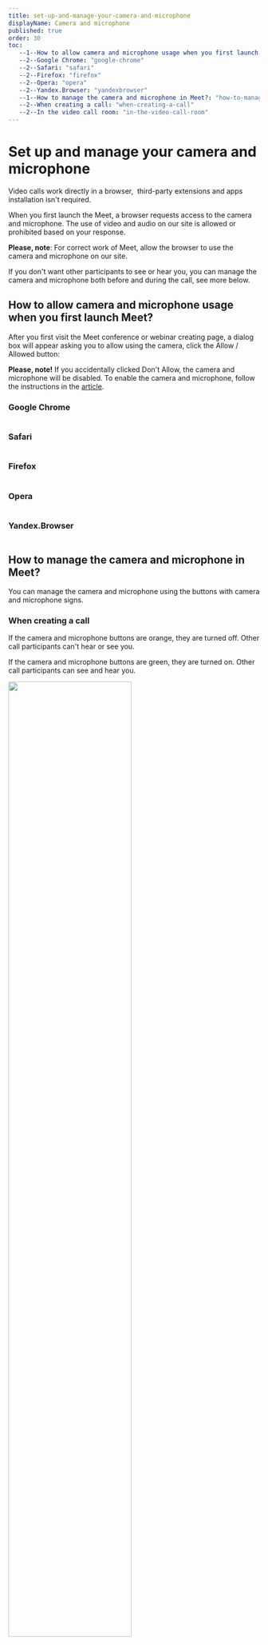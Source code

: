 ```yaml
---
title: set-up-and-manage-your-camera-and-microphone
displayName: Camera and microphone
published: true
order: 30
toc:
   --1--How to allow camera and microphone usage when you first launch Meet?: "how-to-allow-camera-and-microphone-usage-when-you-first-launch-meet"
   --2--Google Chrome: "google-chrome"
   --2--Safari: "safari"
   --2--Firefox: "firefox"
   --2--Opera: "opera"
   --2--Yandex.Browser: "yandexbrowser"
   --1--How to manage the camera and microphone in Meet?: "how-to-manage-the-camera-and-microphone-in-meet"
   --2--When creating a call: "when-creating-a-call"
   --2--In the video call room: "in-the-video-call-room"
---
```

# Set up and manage your camera and microphone

Video calls work directly in a browser,  third-party extensions and apps installation isn't required.

When you first launch the Meet, a browser requests access to the camera and microphone. The use of video and audio on our site is allowed or prohibited based on your response.

**Please, note**: For correct work of Meet, allow the browser to use the camera and microphone on our site.

If you don't want other participants to see or hear you, you can manage the camera and microphone both before and during the call, see more below.

## How to allow camera and microphone usage when you first launch Meet?

After you first visit the Meet conference or webinar creating page, a dialog box will appear asking you to allow using the camera, click the Allow / Allowed button:

**Please, note!** If you accidentally clicked Don't Allow, the camera and microphone will be disabled. To enable the camera and microphone, follow the instructions in the <a href="https://gcore.com/docs/streaming-platform/troubleshooting/meet-issues/fix-the-camera-or-microphone-if-they-do-not-work" target="_blank">article</a>.

### Google Chrome

<img src="https://support.gcore.com/hc/article_attachments/360013193838/_______________________.png" alt="">

### Safari

<img src="https://support.gcore.com/hc/article_attachments/360013112817/Safari_fullscreen.png" alt="">

### Firefox

<img src="https://support.gcore.com/hc/article_attachments/360013112877/firefox_allow__1_.png" alt="">

### Opera

<img src="https://support.gcore.com/hc/article_attachments/360013112897/opera_allow.png" alt="">

### Yandex.Browser

<img src="https://support.gcore.com/hc/article_attachments/360013113037/Yandex_______________.png" alt="">

## How to manage the camera and microphone in Meet?

You can manage the camera and microphone using the buttons with camera and microphone signs.

### When creating a call

If the camera and microphone buttons are orange, they are turned off. Other call participants can't hear or see you.

If the camera and microphone buttons are green, they are turned on. Other call participants can see and hear you.

<img src="https://support.gcore.com/hc/article_attachments/360013113157/_____________________________.png" alt="" width="70%">

When the camera and microphone are turned on, it is possible to select the required video and sound sources.

To select a video source, click on the arrow to expand the list of available cameras:

<img src="https://support.gcore.com/hc/article_attachments/360013113397/____________________.png" alt="" width="70%">

To select a sound source, click on the arrow to expand the list of available microphones:

<img src="https://support.gcore.com/hc/article_attachments/360013113417/_______________________.png" alt="" width="70%">

### In the video call room

If the camera and microphone buttons are blue, they are turned off. Other call participants can't hear you or see you.

If the camera and microphone buttons are green, they are turned on. Other call participants can see and hear you.

<img src="https://support.gcore.com/hc/article_attachments/360013113517/________________________________.png" alt="" width="70%">

In the mobile version of Meet, you can change the camera during a call. The camera change button is located to the right of the camera button.

If the camera change button is green, the main camera is on.

<img src="https://support.gcore.com/hc/article_attachments/360013110717/meet________________.jpg" alt="" width="254">

If the camera change button is blue, the front camera is on.

<img src="https://support.gcore.com/hc/article_attachments/360013191738/meet_______.png" alt="" width="253">
